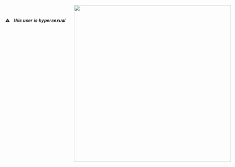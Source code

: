 
⚠︎ㅤ𝒕𝒉𝒊𝒔 𝒖𝒔𝒆𝒓 𝒊𝒔 𝒉𝒚𝒑𝒆𝒓𝒔𝒆𝒙𝒖𝒂𝒍
<div style="float:  ; max-height: 500px; position: fixed; right: 13px; top: 12px; z-index: 200;">

<img src="https://i.pinimg.com/originals/83/b4/ec/83b4ecb7c92e56c3a8df9e0a6c4b429e.gif" height="500"/></div>

